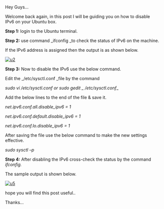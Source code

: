 Hey Guys...

Welcome back again, in this post I will be guiding you on how to disable IPv6 on your Ubuntu box.

**Step 1:** login to the Ubuntu terminal.

**Step 2:** use command _ifconfig _to check the status of IPv6 on the machine.

If the IPv6 address is assigned then the output is as shown below.

[![u2]({{%20site.baseurl%20}}/assets/2014/07/u2.png)](https://shivamshukla.wordpress.com/wp-content/uploads/2014/07/u2.png)

**Step 3:** Now to disable the IPv6 use the below command.

Edit the _/etc/sysctl.conf _file by the command

_sudo vi /etc/sysctl.conf or sudo gedit _ /etc/sysctl.conf__

Add the below lines to the end of the file & save it.

_net.ipv6.conf.all.disable_ipv6 = 1_

_net.ipv6.conf.default.disable_ipv6 = 1_

_net.ipv6.conf.lo.disable_ipv6 = 1_

After saving the file use the below command to make the new settings effective.

_sudo sysctl –p_

**Step 4:** After disabling the IPv6 cross-check the status by the command _ifconfig._

The sample output is shown below.

[![u5]({{%20site.baseurl%20}}/assets/2014/07/u5.png)](https://shivamshukla.wordpress.com/wp-content/uploads/2014/07/u5.png)

hope you will find this post useful..

Thanks...